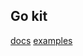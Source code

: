 Go kit
-

[docs](https://gokit.io/faq/)
[examples](https://github.com/go-kit/kit/tree/master/examples/)
